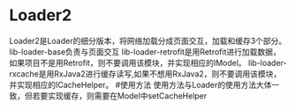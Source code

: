 # Loader2
Loader2是Loader的细分版本，将网络加载分成页面交互，加载和缓存3个部分。
lib-loader-base负责与页面交互
lib-loader-retrofit是用Retrofit进行加载数据，如果项目不是用Retrofit，则不要调用该模块，并实现相应的IModel。
lib-loader-rxcache是用RxJava2进行缓存读写,如果不想用RxJava2，则不要调用该模块，并实现相应的ICacheHelper。
#使用方法
使用方法与Loader的使用方法大体一致，但若要实现缓存，则需要在Model中setCacheHelper
